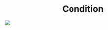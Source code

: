 <h1 align="center"> Condition </h1>
<img src="https://user-images.githubusercontent.com/25712677/57184459-03223500-6e60-11e9-9f9e-c7dbb0319f0d.png" style="max-width:100%;">

